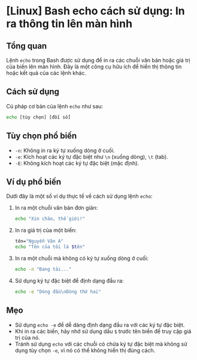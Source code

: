 # [Linux] Bash echo cách sử dụng: In ra thông tin lên màn hình

## Tổng quan
Lệnh `echo` trong Bash được sử dụng để in ra các chuỗi văn bản hoặc giá trị của biến lên màn hình. Đây là một công cụ hữu ích để hiển thị thông tin hoặc kết quả của các lệnh khác.

## Cách sử dụng
Cú pháp cơ bản của lệnh `echo` như sau:

```bash
echo [tùy chọn] [đối số]
```

## Tùy chọn phổ biến
- `-n`: Không in ra ký tự xuống dòng ở cuối.
- `-e`: Kích hoạt các ký tự đặc biệt như `\n` (xuống dòng), `\t` (tab).
- `-E`: Không kích hoạt các ký tự đặc biệt (mặc định).

## Ví dụ phổ biến
Dưới đây là một số ví dụ thực tế về cách sử dụng lệnh `echo`:

1. In ra một chuỗi văn bản đơn giản:
   ```bash
   echo "Xin chào, thế giới!"
   ```

2. In ra giá trị của một biến:
   ```bash
   tên="Nguyễn Văn A"
   echo "Tên của tôi là $tên"
   ```

3. In ra một chuỗi mà không có ký tự xuống dòng ở cuối:
   ```bash
   echo -n "Đang tải..."
   ```

4. Sử dụng ký tự đặc biệt để định dạng đầu ra:
   ```bash
   echo -e "Dòng đầu\nDòng thứ hai"
   ```

## Mẹo
- Sử dụng `echo -e` để dễ dàng định dạng đầu ra với các ký tự đặc biệt.
- Khi in ra các biến, hãy nhớ sử dụng dấu `$` trước tên biến để truy cập giá trị của nó.
- Tránh sử dụng `echo` với các chuỗi có chứa ký tự đặc biệt mà không sử dụng tùy chọn `-e`, vì nó có thể không hiển thị đúng cách.